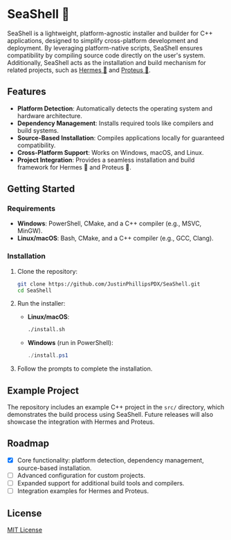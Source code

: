 # SeaShell 🐚

SeaShell is a lightweight, platform-agnostic installer and builder for C++ applications, designed to simplify cross-platform development and deployment. By leveraging platform-native scripts, SeaShell ensures compatibility by compiling source code directly on the user's system. Additionally, SeaShell acts as the installation and build mechanism for related projects, such as [Hermes 🦀](https://github.com/JustinPhillipsPDX/Hermes) and [Proteus 🐍](https://github.com/JustinPhillipsPDX/Proteus).

## Features
- **Platform Detection**: Automatically detects the operating system and hardware architecture.
- **Dependency Management**: Installs required tools like compilers and build systems.
- **Source-Based Installation**: Compiles applications locally for guaranteed compatibility.
- **Cross-Platform Support**: Works on Windows, macOS, and Linux.
- **Project Integration**: Provides a seamless installation and build framework for Hermes 🦀 and Proteus 🐍.

## Getting Started

### Requirements
- **Windows**: PowerShell, CMake, and a C++ compiler (e.g., MSVC, MinGW).
- **Linux/macOS**: Bash, CMake, and a C++ compiler (e.g., GCC, Clang).

### Installation

1. Clone the repository:
   ```bash
   git clone https://github.com/JustinPhillipsPDX/SeaShell.git
   cd SeaShell
   ```

2. Run the installer:
   - **Linux/macOS**:
     ```bash
     ./install.sh
     ```
   - **Windows** (run in PowerShell):
     ```powershell
     ./install.ps1
     ```

3. Follow the prompts to complete the installation.

## Example Project
The repository includes an example C++ project in the `src/` directory, which demonstrates the build process using SeaShell. Future releases will also showcase the integration with Hermes and Proteus.

## Roadmap
- [x] Core functionality: platform detection, dependency management, source-based installation.
- [ ] Advanced configuration for custom projects.
- [ ] Expanded support for additional build tools and compilers.
- [ ] Integration examples for Hermes and Proteus.

## License
[MIT License](LICENSE)

